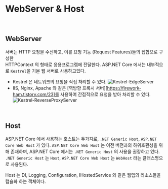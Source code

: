 # WebServer & Host
<br>

## WebServer

서버는 HTTP 요청을 수신하고, 이를 요청 기능 (Request Features)들의 집합으로 구성한  
HTTPContext 의 형태로 응용프로그램에 전달한다.
ASP.NET Core 에서는 내부적으로 `Kestrel`을 기본 웹 서버로 사용하고있다.

- Kestrel 은 네트워크의 요청을 직접 처리할 수 있다.
  ![Kestrel-EdgeServer](https://docs.microsoft.com/ko-kr/aspnet/core/fundamentals/servers/kestrel/_static/kestrel-to-internet2.png)
- IIS, Nginx, Apache 와 같은 [역방향 프록시 서버][https://firework-ham.tistory.com/23]를 사용하여 간접적으로 요청을 받아 처리할 수 있다.
  ![Kestrel-ReverseProxyServer](https://docs.microsoft.com/ko-kr/aspnet/core/fundamentals/servers/kestrel/_static/kestrel-to-internet.png)

<br>

## Host

ASP.NET Core 에서 사용하는 호스트는 두가지로, `.NET Generic Host`, `ASP.NET Core Web Host` 가 있다.
`ASP.NET Core Web Host` 는 이전 버전과의 하위호환성을 위해 존재하며,
ASP.NET Core 에서는 `.NET Generic Host` 의 사용을 권장하고 있다.
`.NET Generic Host` 는 `Host`, `ASP.NET Core Web Host` 는 `WebHost` 라는 클래스명으로 사용된다.

Host 는 DI, Logging, Configuration, IHostedService 와 같은 웹앱의 리소스들을 캡슐화 하는 객체이다.